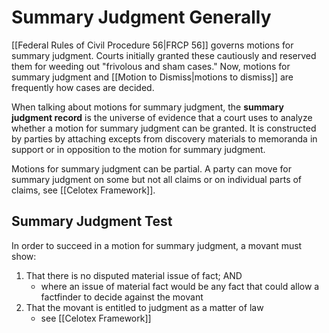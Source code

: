 # Summary Judgment Generally

[[Federal Rules of Civil Procedure 56|FRCP 56]] governs motions for summary judgment. Courts initially granted these cautiously and reserved them for weeding out "frivolous and sham cases." Now, motions for summary judgment and [[Motion to Dismiss|motions to dismiss]] are frequently how cases are decided.

When talking about motions for summary judgment, the **summary judgment record** is the universe of evidence that a court uses to analyze whether a motion for summary judgment can be granted. It is constructed by parties by attaching excepts from discovery materials to memoranda in support or in opposition to the motion for summary judgment.

Motions for summary judgment can be partial. A party can move for summary judgment on some but not all claims or on individual parts of claims, see [[Celotex Framework]].

## Summary Judgment Test
In order to succeed in a motion for summary judgment, a movant must show:
1. That there is no disputed material issue of fact; AND
	* where an issue of material fact would be any fact that could allow a factfinder to decide against the movant
2. That the movant is entitled to judgment as a matter of law
	* see [[Celotex Framework]]